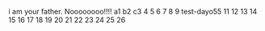i am your father.
Noooooooo!!!!
a1
b2
c3
4
5
6
7
8
9
test-dayo55
11
12
13
14
15
16
17
18
19
20
21
22
23
24
25
26
